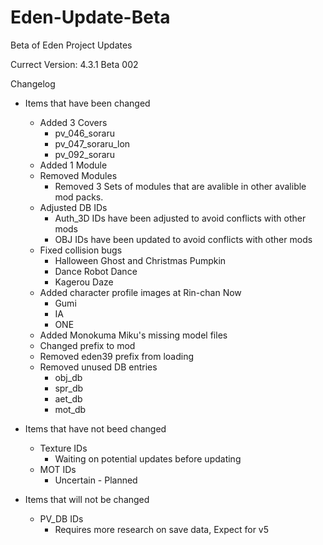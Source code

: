 # Eden-Update-Beta
Beta of Eden Project Updates

Currect Version: 4.3.1 Beta 002

Changelog

- Items that have been changed
  - Added 3 Covers
    - pv_046_soraru
    - pv_047_soraru_lon
    - pv_092_soraru
  - Added 1 Module
  - Removed Modules
    - Removed 3 Sets of modules that are avalible in other avalible mod packs.
  - Adjusted DB IDs
    - Auth_3D IDs have been adjusted to avoid conflicts with other mods
    - OBJ IDs have been updated to avoid conflicts with other mods
  - Fixed collision bugs
	- Halloween Ghost and Christmas Pumpkin
	- Dance Robot Dance
	- Kagerou Daze
  - Added character profile images at Rin-chan Now
	- Gumi
	- IA
	- ONE
  - Added Monokuma Miku's missing model files
  - Changed prefix to mod
  - Removed eden39 prefix from loading
  - Removed unused DB entries
	- obj_db
	- spr_db
	- aet_db
	- mot_db
  

- Items that have not beed changed
  - Texture IDs
    - Waiting on potential updates before updating 
  - MOT IDs
    - Uncertain - Planned

- Items that will not be changed
  - PV_DB IDs
    - Requires more research on save data, Expect for v5
